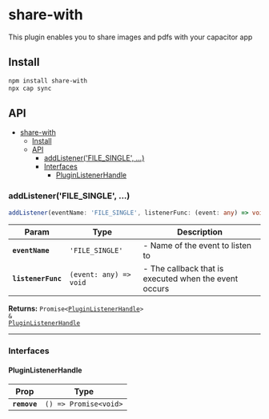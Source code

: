 # share-with

This plugin enables you to share images and pdfs with your capacitor app

## Install

```bash
npm install share-with
npx cap sync
```

## API

<docgen-index>

- [share-with](#share-with)
  - [Install](#install)
  - [API](#api)
    - [addListener('FILE_SINGLE', ...)](#addlistenerfile_single-)
    - [Interfaces](#interfaces)
      - [PluginListenerHandle](#pluginlistenerhandle)

</docgen-index>

<docgen-api>
<!--Update the source file JSDoc comments and rerun docgen to update the docs below-->

### addListener('FILE_SINGLE', ...)

```typescript
addListener(eventName: 'FILE_SINGLE', listenerFunc: (event: any) => void) => Promise<PluginListenerHandle> & PluginListenerHandle
```

| Param              | Type                                 | Description                                           |
| ------------------ | ------------------------------------ | ----------------------------------------------------- |
| **`eventName`**    | <code>'FILE_SINGLE'</code>           | - Name of the event to listen to                      |
| **`listenerFunc`** | <code>(event: any) =&gt; void</code> | - The callback that is executed when the event occurs |

**Returns:** <code>Promise&lt;<a href="#pluginlistenerhandle">PluginListenerHandle</a>&gt; & <a href="#pluginlistenerhandle">PluginListenerHandle</a></code>

--------------------


### Interfaces


#### PluginListenerHandle

| Prop         | Type                                      |
| ------------ | ----------------------------------------- |
| **`remove`** | <code>() =&gt; Promise&lt;void&gt;</code> |

</docgen-api>

